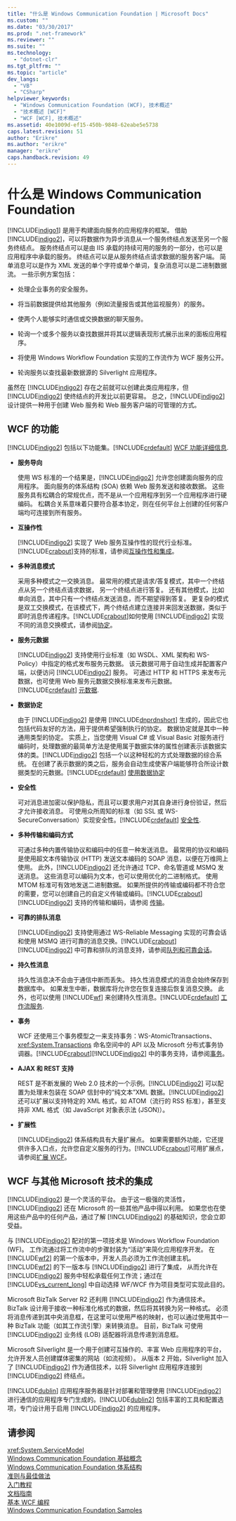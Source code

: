 ```yaml
---
title: "什么是 Windows Communication Foundation | Microsoft Docs"
ms.custom: ""
ms.date: "03/30/2017"
ms.prod: ".net-framework"
ms.reviewer: ""
ms.suite: ""
ms.technology: 
  - "dotnet-clr"
ms.tgt_pltfrm: ""
ms.topic: "article"
dev_langs: 
  - "VB"
  - "CSharp"
helpviewer_keywords: 
  - "Windows Communication Foundation (WCF), 技术概述"
  - "技术概述 [WCF]"
  - "WCF [WCF], 技术概述"
ms.assetid: 40e1009d-ef15-450b-9848-62eabe5e5738
caps.latest.revision: 51
author: "Erikre"
ms.author: "erikre"
manager: "erikre"
caps.handback.revision: 49
---
```

# 什么是 Windows Communication Foundation
[!INCLUDE[indigo1](../../../includes/indigo1-md.md)] 是用于构建面向服务的应用程序的框架。 借助 [!INCLUDE[indigo2](../../../includes/indigo2-md.md)]，可以将数据作为异步消息从一个服务终结点发送至另一个服务终结点。 服务终结点可以是由 IIS 承载的持续可用的服务的一部分，也可以是应用程序中承载的服务。 终结点可以是从服务终结点请求数据的服务客户端。 简单消息可以是作为 XML 发送的单个字符或单个单词，复杂消息可以是二进制数据流。 一些示例方案包括：  
  
-   处理企业事务的安全服务。  
  
-   将当前数据提供给其他服务（例如流量报告或其他监视服务）的服务。  
  
-   使两个人能够实时通信或交换数据的聊天服务。  
  
-   轮询一个或多个服务以查找数据并将其以逻辑表现形式展示出来的面板应用程序。  
  
-   将使用 Windows Workflow Foundation 实现的工作流作为 WCF 服务公开。  
  
-   轮询服务以查找最新数据源的 Silverlight 应用程序。  
  
 虽然在 [!INCLUDE[indigo2](../../../includes/indigo2-md.md)] 存在之前就可以创建此类应用程序，但 [!INCLUDE[indigo2](../../../includes/indigo2-md.md)] 使终结点的开发比以前更容易。 总之，[!INCLUDE[indigo2](../../../includes/indigo2-md.md)] 设计提供一种用于创建 Web 服务和 Web 服务客户端的可管理的方式。  
  
## WCF 的功能  
 [!INCLUDE[indigo2](../../../includes/indigo2-md.md)] 包括以下功能集。[!INCLUDE[crdefault](../../../includes/crdefault-md.md)] [WCF 功能详细信息](../../../docs/framework/wcf/feature-details/index.md).  
  
-   **服务导向**  
  
     使用 WS 标准的一个结果是，[!INCLUDE[indigo2](../../../includes/indigo2-md.md)] 允许您创建面向服务的应用程序。 面向服务的体系结构 \(SOA\) 依赖 Web 服务发送和接收数据。 这些服务具有松耦合的常规优点，而不是从一个应用程序到另一个应用程序进行硬编码。 松耦合关系意味着只要符合基本协定，则在任何平台上创建的任何客户端均可连接到所有服务。  
  
-   **互操作性**  
  
     [!INCLUDE[indigo2](../../../includes/indigo2-md.md)] 实现了 Web 服务互操作性的现代行业标准。[!INCLUDE[crabout](../../../includes/crabout-md.md)]支持的标准，请参阅[互操作性和集成](../../../docs/framework/wcf/feature-details/interoperability-and-integration.md)。  
  
-   **多种消息模式**  
  
     采用多种模式之一交换消息。 最常用的模式是请求\/答复模式，其中一个终结点从另一个终结点请求数据， 另一个终结点进行答复。 还有其他模式，比如单向消息，其中只有一个终结点发送消息，而不期望得到答复。 更复杂的模式是双工交换模式，在该模式下，两个终结点建立连接并来回发送数据，类似于即时消息传递程序。[!INCLUDE[crabout](../../../includes/crabout-md.md)]如何使用 [!INCLUDE[indigo2](../../../includes/indigo2-md.md)] 实现不同的消息交换模式，请参阅[协定](../../../docs/framework/wcf/feature-details/contracts.md)。  
  
-   **服务元数据**  
  
     [!INCLUDE[indigo2](../../../includes/indigo2-md.md)] 支持使用行业标准（如 WSDL、XML 架构和 WS\-Policy）中指定的格式发布服务元数据。 该元数据可用于自动生成并配置客户端，以便访问 [!INCLUDE[indigo2](../../../includes/indigo2-md.md)] 服务。 可通过 HTTP 和 HTTPS 来发布元数据，也可使用 Web 服务元数据交换标准来发布元数据。[!INCLUDE[crdefault](../../../includes/crdefault-md.md)] [元数据](../../../docs/framework/wcf/feature-details/metadata.md).  
  
-   **数据协定**  
  
     由于 [!INCLUDE[indigo2](../../../includes/indigo2-md.md)] 是使用 [!INCLUDE[dnprdnshort](../../../includes/dnprdnshort-md.md)] 生成的，因此它也包括代码友好的方法，用于提供希望强制执行的协定。 数据协定就是其中一种通用类型的协定。 实质上，当您使用 Visual C\# 或 Visual Basic 对服务进行编码时，处理数据的最简单方法是使用属于数据实体的属性创建表示该数据实体的类。[!INCLUDE[indigo2](../../../includes/indigo2-md.md)] 包括一个以这种轻松的方式处理数据的综合系统。 在创建了表示数据的类之后，服务会自动生成使客户端能够符合所设计数据类型的元数据。[!INCLUDE[crdefault](../../../includes/crdefault-md.md)] [使用数据协定](../../../docs/framework/wcf/feature-details/using-data-contracts.md)  
  
-   **安全性**  
  
     可对消息进加密以保护隐私，而且可以要求用户对其自身进行身份验证，然后才允许接收消息。 可使用众所周知的标准（如 SSL 或 WS\-SecureConversation）实现安全性。[!INCLUDE[crdefault](../../../includes/crdefault-md.md)] [安全性](../../../docs/framework/wcf/feature-details/security.md).  
  
-   **多种传输和编码方式**  
  
     可通过多种内置传输协议和编码中的任意一种发送消息。 最常用的协议和编码是使用超文本传输协议 \(HTTP\) 发送文本编码的 SOAP 消息，以便在万维网上使用。 此外，[!INCLUDE[indigo2](../../../includes/indigo2-md.md)] 还允许通过 TCP、命名管道或 MSMQ 发送消息。 这些消息可以编码为文本，也可以使用优化的二进制格式。  使用 MTOM 标准可有效地发送二进制数据。 如果所提供的传输或编码都不符合您的需要，您可以创建自己的自定义传输或编码。[!INCLUDE[crabout](../../../includes/crabout-md.md)][!INCLUDE[indigo2](../../../includes/indigo2-md.md)] 支持的传输和编码，请参阅 [传输](../../../docs/framework/wcf/feature-details/transports.md)。  
  
-   **可靠的排队消息**  
  
     [!INCLUDE[indigo2](../../../includes/indigo2-md.md)] 支持使用通过 WS\-Reliable Messaging 实现的可靠会话和使用 MSMQ 进行可靠的消息交换。[!INCLUDE[crabout](../../../includes/crabout-md.md)][!INCLUDE[indigo2](../../../includes/indigo2-md.md)] 中可靠和排队的消息支持，请参阅[队列和可靠会话](../../../docs/framework/wcf/feature-details/queues-and-reliable-sessions.md)。  
  
-   **持久性消息**  
  
     持久性消息决不会由于通信中断而丢失。 持久性消息模式的消息会始终保存到数据库中。 如果发生中断，数据库将允许您在恢复连接后恢复消息交换。 此外，也可以使用 [!INCLUDE[wf](../../../includes/wf-md.md)] 来创建持久性消息。[!INCLUDE[crdefault](../../../includes/crdefault-md.md)] [工作流服务](../../../docs/framework/wcf/feature-details/workflow-services.md).  
  
-   **事务**  
  
     WCF 还使用三个事务模型之一来支持事务：WS\-AtomicTtransactions、<xref:System.Transactions> 命名空间中的 API 以及 Microsoft 分布式事务协调器。[!INCLUDE[crabout](../../../includes/crabout-md.md)][!INCLUDE[indigo2](../../../includes/indigo2-md.md)] 中的事务支持，请参阅[事务](../../../docs/framework/wcf/feature-details/transactions-in-wcf.md)。  
  
-   **AJAX 和 REST 支持**  
  
     REST 是不断发展的 Web 2.0 技术的一个示例。[!INCLUDE[indigo2](../../../includes/indigo2-md.md)] 可以配置为处理未包装在 SOAP 信封中的“纯文本”XML 数据。[!INCLUDE[indigo2](../../../includes/indigo2-md.md)] 还可以扩展以支持特定的 XML 格式，如 ATOM（流行的 RSS 标准），甚至支持非 XML 格式（如 JavaScript 对象表示法 \(JSON\)）。  
  
-   **扩展性**  
  
     [!INCLUDE[indigo2](../../../includes/indigo2-md.md)] 体系结构具有大量扩展点。 如果需要额外功能，它还提供许多入口点，允许您自定义服务的行为。[!INCLUDE[crabout](../../../includes/crabout-md.md)]可用扩展点，请参阅[扩展 WCF](../../../docs/framework/wcf/extending/extending-wcf.md)。  
  
## WCF 与其他 Microsoft 技术的集成  
 [!INCLUDE[indigo2](../../../includes/indigo2-md.md)] 是一个灵活的平台。 由于这一极强的灵活性，[!INCLUDE[indigo2](../../../includes/indigo2-md.md)] 还在 Microsoft 的一些其他产品中得以利用。 如果您也在使用这些产品中的任何产品，通过了解 [!INCLUDE[indigo2](../../../includes/indigo2-md.md)] 的基础知识，您会立即受益。  
  
 与 [!INCLUDE[indigo2](../../../includes/indigo2-md.md)] 配对的第一项技术是 Windows Workflow Foundation \(WF\)。 工作流通过将工作流中的步骤封装为“活动”来简化应用程序开发。 在 [!INCLUDE[wf2](../../../includes/wf2-md.md)] 的第一个版本中，开发人员必须为工作流创建主机。[!INCLUDE[wf2](../../../includes/wf2-md.md)] 的下一版本与 [!INCLUDE[indigo2](../../../includes/indigo2-md.md)] 进行了集成， 从而允许在 [!INCLUDE[indigo2](../../../includes/indigo2-md.md)] 服务中轻松承载任何工作流；通过在 [!INCLUDE[vs_current_long](../../../includes/vs-current-long-md.md)] 中自动选择 WF\/WCF 作为项目类型可实现此目的。  
  
 Microsoft BizTalk Server R2 还利用 [!INCLUDE[indigo2](../../../includes/indigo2-md.md)] 作为通信技术。 BizTalk 设计用于接收一种标准化格式的数据，然后将其转换为另一种格式。 必须将消息传递到其中央消息框，在这里可以使用严格的映射，也可以通过使用其中一种 BizTalk 功能（如其工作流引擎）来转换消息。 目前，BizTalk 可使用 [!INCLUDE[indigo2](../../../includes/indigo2-md.md)] 业务线 \(LOB\) 适配器将消息传递到消息框。  
  
 Microsoft Silverlight 是一个用于创建可互操作的、丰富 Web 应用程序的平台，允许开发人员创建媒体密集的网站（如流视频）。 从版本 2 开始，Silverlight 加入了 [!INCLUDE[indigo2](../../../includes/indigo2-md.md)] 作为通信技术，以将 Silverlight 应用程序连接到 [!INCLUDE[indigo2](../../../includes/indigo2-md.md)] 终结点。  
  
 [!INCLUDE[dublin](../../../includes/dublin-md.md)] 应用程序服务器是针对部署和管理使用 [!INCLUDE[indigo2](../../../includes/indigo2-md.md)] 进行通信的应用程序专门生成的。[!INCLUDE[dublin2](../../../includes/dublin2-md.md)] 包括丰富的工具和配置选项，专门设计用于启用 [!INCLUDE[indigo2](../../../includes/indigo2-md.md)] 的应用程序。  
  
## 请参阅  
 <xref:System.ServiceModel>   
 [Windows Communication Foundation 基础概念](../../../docs/framework/wcf/fundamental-concepts.md)   
 [Windows Communication Foundation 体系结构](../../../docs/framework/wcf/architecture.md)   
 [准则与最佳做法](../../../docs/framework/wcf/guidelines-and-best-practices.md)   
 [入门教程](../../../docs/framework/wcf/getting-started-tutorial.md)   
 [文档指南](../../../docs/framework/wcf/guide-to-the-documentation.md)   
 [基本 WCF 编程](../../../docs/framework/wcf/basic-wcf-programming.md)   
 [Windows Communication Foundation Samples](http://msdn.microsoft.com/zh-cn/8ec9d192-5d81-4f64-bfd3-90c5e5858c91)
